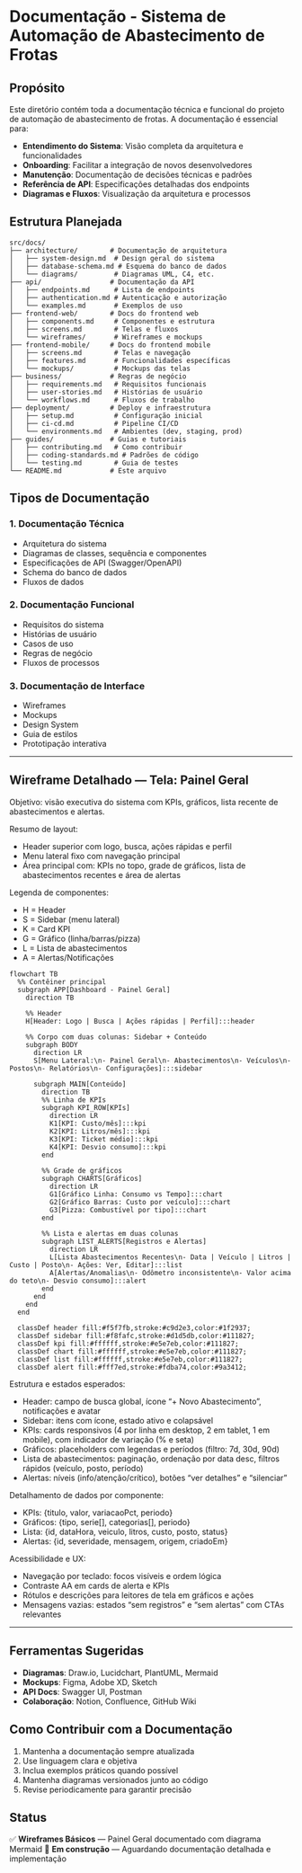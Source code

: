 # Documentação - Sistema de Automação de Abastecimento de Frotas

## Propósito
Este diretório contém toda a documentação técnica e funcional do projeto de automação de abastecimento de frotas. A documentação é essencial para:
- **Entendimento do Sistema**: Visão completa da arquitetura e funcionalidades
- **Onboarding**: Facilitar a integração de novos desenvolvedores
- **Manutenção**: Documentação de decisões técnicas e padrões
- **Referência de API**: Especificações detalhadas dos endpoints
- **Diagramas e Fluxos**: Visualização da arquitetura e processos

## Estrutura Planejada
```
src/docs/
├── architecture/        # Documentação de arquitetura
│   ├── system-design.md  # Design geral do sistema
│   ├── database-schema.md # Esquema do banco de dados
│   └── diagrams/         # Diagramas UML, C4, etc.
├── api/                 # Documentação da API
│   ├── endpoints.md      # Lista de endpoints
│   ├── authentication.md # Autenticação e autorização
│   └── examples.md       # Exemplos de uso
├── frontend-web/        # Docs do frontend web
│   ├── components.md     # Componentes e estrutura
│   ├── screens.md        # Telas e fluxos
│   └── wireframes/       # Wireframes e mockups
├── frontend-mobile/     # Docs do frontend mobile
│   ├── screens.md        # Telas e navegação
│   ├── features.md       # Funcionalidades específicas
│   └── mockups/          # Mockups das telas
├── business/            # Regras de negócio
│   ├── requirements.md   # Requisitos funcionais
│   ├── user-stories.md   # Histórias de usuário
│   └── workflows.md      # Fluxos de trabalho
├── deployment/          # Deploy e infraestrutura
│   ├── setup.md          # Configuração inicial
│   ├── ci-cd.md          # Pipeline CI/CD
│   └── environments.md   # Ambientes (dev, staging, prod)
├── guides/              # Guias e tutoriais
│   ├── contributing.md   # Como contribuir
│   ├── coding-standards.md # Padrões de código
│   └── testing.md        # Guia de testes
└── README.md            # Este arquivo
```

## Tipos de Documentação
### 1. Documentação Técnica
- Arquitetura do sistema
- Diagramas de classes, sequência e componentes
- Especificações de API (Swagger/OpenAPI)
- Schema do banco de dados
- Fluxos de dados

### 2. Documentação Funcional
- Requisitos do sistema
- Histórias de usuário
- Casos de uso
- Regras de negócio
- Fluxos de processos

### 3. Documentação de Interface
- Wireframes
- Mockups
- Design System
- Guia de estilos
- Prototipação interativa

---

## Wireframe Detalhado — Tela: Painel Geral

Objetivo: visão executiva do sistema com KPIs, gráficos, lista recente de abastecimentos e alertas.

Resumo de layout:
- Header superior com logo, busca, ações rápidas e perfil
- Menu lateral fixo com navegação principal
- Área principal com: KPIs no topo, grade de gráficos, lista de abastecimentos recentes e área de alertas

Legenda de componentes:
- H = Header
- S = Sidebar (menu lateral)
- K = Card KPI
- G = Gráfico (linha/barras/pizza)
- L = Lista de abastecimentos
- A = Alertas/Notificações

```mermaid
flowchart TB
  %% Contêiner principal
  subgraph APP[Dashboard - Painel Geral]
    direction TB

    %% Header
    H[Header: Logo | Busca | Ações rápidas | Perfil]:::header

    %% Corpo com duas colunas: Sidebar + Conteúdo
    subgraph BODY
      direction LR
      S[Menu Lateral:\n- Painel Geral\n- Abastecimentos\n- Veículos\n- Postos\n- Relatórios\n- Configurações]:::sidebar

      subgraph MAIN[Conteúdo]
        direction TB
        %% Linha de KPIs
        subgraph KPI_ROW[KPIs]
          direction LR
          K1[KPI: Custo/mês]:::kpi
          K2[KPI: Litros/mês]:::kpi
          K3[KPI: Ticket médio]:::kpi
          K4[KPI: Desvio consumo]:::kpi
        end

        %% Grade de gráficos
        subgraph CHARTS[Gráficos]
          direction LR
          G1[Gráfico Linha: Consumo vs Tempo]:::chart
          G2[Gráfico Barras: Custo por veículo]:::chart
          G3[Pizza: Combustível por tipo]:::chart
        end

        %% Lista e alertas em duas colunas
        subgraph LIST_ALERTS[Registros e Alertas]
          direction LR
          L[Lista Abastecimentos Recentes\n- Data | Veículo | Litros | Custo | Posto\n- Ações: Ver, Editar]:::list
          A[Alertas/Anomalias\n- Odômetro inconsistente\n- Valor acima do teto\n- Desvio consumo]:::alert
        end
      end
    end
  end

  classDef header fill:#f5f7fb,stroke:#c9d2e3,color:#1f2937;
  classDef sidebar fill:#f8fafc,stroke:#d1d5db,color:#111827;
  classDef kpi fill:#ffffff,stroke:#e5e7eb,color:#111827;
  classDef chart fill:#ffffff,stroke:#e5e7eb,color:#111827;
  classDef list fill:#ffffff,stroke:#e5e7eb,color:#111827;
  classDef alert fill:#fff7ed,stroke:#fdba74,color:#9a3412;
```

Estrutura e estados esperados:
- Header: campo de busca global, ícone “+ Novo Abastecimento”, notificações e avatar
- Sidebar: itens com ícone, estado ativo e colapsável
- KPIs: cards responsivos (4 por linha em desktop, 2 em tablet, 1 em mobile), com indicador de variação (% e seta)
- Gráficos: placeholders com legendas e períodos (filtro: 7d, 30d, 90d)
- Lista de abastecimentos: paginação, ordenação por data desc, filtros rápidos (veículo, posto, período)
- Alertas: níveis (info/atenção/crítico), botões “ver detalhes” e “silenciar”

Detalhamento de dados por componente:
- KPIs: {titulo, valor, variacaoPct, periodo}
- Gráficos: {tipo, serie[], categorias[], periodo}
- Lista: {id, dataHora, veiculo, litros, custo, posto, status}
- Alertas: {id, severidade, mensagem, origem, criadoEm}

Acessibilidade e UX:
- Navegação por teclado: focos visíveis e ordem lógica
- Contraste AA em cards de alerta e KPIs
- Rótulos e descrições para leitores de tela em gráficos e ações
- Mensagens vazias: estados “sem registros” e “sem alertas” com CTAs relevantes

---

## Ferramentas Sugeridas
- **Diagramas**: Draw.io, Lucidchart, PlantUML, Mermaid
- **Mockups**: Figma, Adobe XD, Sketch
- **API Docs**: Swagger UI, Postman
- **Colaboração**: Notion, Confluence, GitHub Wiki

## Como Contribuir com a Documentação
1. Mantenha a documentação sempre atualizada
2. Use linguagem clara e objetiva
3. Inclua exemplos práticos quando possível
4. Mantenha diagramas versionados junto ao código
5. Revise periodicamente para garantir precisão

## Status
✅ **Wireframes Básicos** — Painel Geral documentado com diagrama Mermaid
🚧 **Em construção** — Aguardando documentação detalhada e implementação
